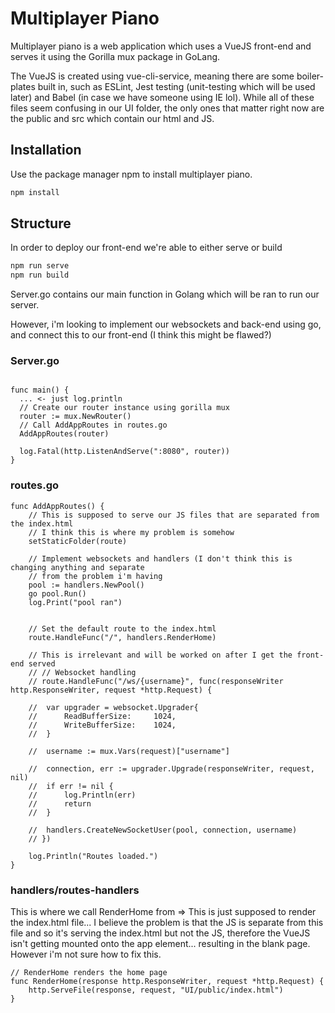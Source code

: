 # Multiplayer Piano

Multiplayer piano is a web application which uses a VueJS front-end and 
serves it using the Gorilla mux package in GoLang.

The VueJS is created using vue-cli-service, meaning there are some boiler-plates built in, such as ESLint, Jest testing (unit-testing which will be used later) and Babel (in case we have someone using IE lol).  While all of these files seem confusing in our UI folder, the only ones that matter right now are the public and src which contain our html and JS.
## Installation

Use the package manager npm to install multiplayer piano.

```bash
npm install
```

## Structure

In order to deploy our front-end we're able to either serve or build
```bash
npm run serve
npm run build
```

Server.go contains our main function in Golang which will be ran to run our server.

However, i'm looking to implement our websockets and back-end using go, and connect this to our front-end (I think this might be flawed?)


### Server.go
```

func main() {
  ... <- just log.println
  // Create our router instance using gorilla mux
  router := mux.NewRouter()
  // Call AddAppRoutes in routes.go
  AddAppRoutes(router)

  log.Fatal(http.ListenAndServe(":8080", router))
}

```

### routes.go
```
func AddAppRoutes() {
    // This is supposed to serve our JS files that are separated from the index.html
    // I think this is where my problem is somehow
    setStaticFolder(route)

	// Implement websockets and handlers (I don't think this is changing anything and separate
    // from the problem i'm having
	pool := handlers.NewPool()
	go pool.Run()
	log.Print("pool ran")


	// Set the default route to the index.html
	route.HandleFunc("/", handlers.RenderHome)
	
    // This is irrelevant and will be worked on after I get the front-end served
	// // Websocket handling
	// route.HandleFunc("/ws/{username}", func(responseWriter http.ResponseWriter, request *http.Request) {
		
	// 	var upgrader = websocket.Upgrader{
	// 		ReadBufferSize: 	1024,
	// 		WriteBufferSize: 	1024,
	// 	}

	// 	username := mux.Vars(request)["username"]

	// 	connection, err := upgrader.Upgrade(responseWriter, request, nil)
	// 	if err != nil {
	// 		log.Println(err)
	// 		return
	// 	}

	// 	handlers.CreateNewSocketUser(pool, connection, username)
	// })

	log.Println("Routes loaded.")
}
```

### handlers/routes-handlers
This is where we call RenderHome from => This is just supposed to render the index.html file... I believe the problem is that the JS is separate from this file and so it's serving the index.html but not the JS, therefore the VueJS isn't getting mounted onto the app element... resulting in the blank page.  However i'm not sure how to fix this.

```
// RenderHome renders the home page
func RenderHome(response http.ResponseWriter, request *http.Request) {
	http.ServeFile(response, request, "UI/public/index.html")
}

```




